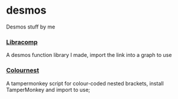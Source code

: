 # desmos
Desmos stuff by me

### [Libracomp](https://www.desmos.com/calculator/rgbjpcnc1b)
A desmos function library I made, import the link into a graph to use

### [Colournest](https://raw.githubusercontent.com/SlyceDF/desmos/main/colournest.js)
A tampermonkey script for colour-coded nested brackets, install TamperMonkey and import to use;
